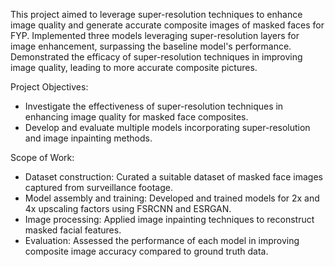 This project aimed to leverage super-resolution techniques to enhance image quality and generate accurate composite images of masked faces for FYP.
Implemented three models leveraging super-resolution layers for image enhancement, surpassing the baseline model's performance. 
Demonstrated the efficacy of super-resolution techniques in improving image quality, leading to more accurate composite pictures.

Project Objectives:

- Investigate the effectiveness of super-resolution techniques in enhancing image quality for masked face composites.
- Develop and evaluate multiple models incorporating super-resolution and image inpainting methods.

Scope of Work:

- Dataset construction: Curated a suitable dataset of masked face images captured from surveillance footage.
- Model assembly and training: Developed and trained models for 2x and 4x upscaling factors using FSRCNN and ESRGAN.
- Image processing: Applied image inpainting techniques to reconstruct masked facial features.
- Evaluation: Assessed the performance of each model in improving composite image accuracy compared to ground truth data.

